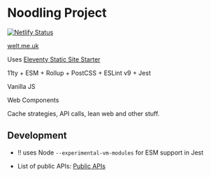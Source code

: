 # Noodling Project

[![Netlify Status](https://api.netlify.com/api/v1/badges/282e53c8-e34f-49d1-93ac-796ff82ec269/deploy-status)](https://app.netlify.com/sites/playful-pothos-67a119/deploys?branch=main)

[welt.me.uk](https://welt.me.uk)

Uses [Eleventy Static Site Starter](https://github.com/welt/eleventy-static-starter.git)

11ty + ESM + Rollup + PostCSS + ESLint v9 + Jest

Vanilla JS

Web Components

Cache strategies, API calls, lean web and other stuff.

## Development

+ !! uses Node `--experimental-vm-modules` for ESM support in Jest

+ List of public APIs: [Public APIs](https://github.com/public-api-lists/public-api-lists)
